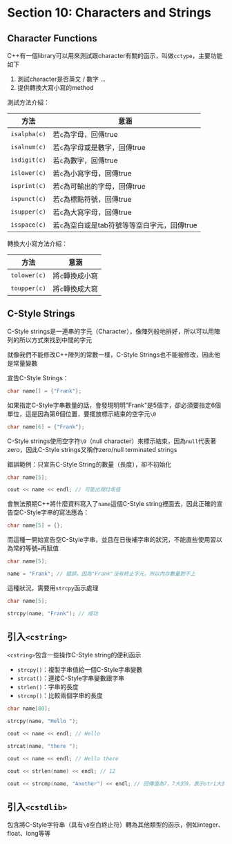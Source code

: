 # Section 10: Characters and Strings

## Character Functions

C++有一個library可以用來測試跟character有關的函示，叫做`cctype`，主要功能如下

1. 測試character是否英文 / 數字 ...
2. 提供轉換大寫小寫的method

測試方法介紹：

| 方法 | 意涵 |
| ----- | ----- |
| `isalpha(c)` | 若`c`為字母，回傳true|
| `isalnum(c)` | 若`c`為字母或是數字，回傳true|
| `isdigit(c)` | 若`c`為數字，回傳true|
| `islower(c)` | 若`c`為小寫字母，回傳true|
| `isprint(c)` | 若`c`為可輸出的字母，回傳true|
| `ispunct(c)` | 若`c`為標點符號，回傳true|
| `isupper(c)` | 若`c`為大寫字母，回傳true|
| `isspace(c)` | 若`c`為空白或是tab符號等等空白字元，回傳true|

轉換大小寫方法介紹：

| 方法 | 意涵 |
| ----- | ----- |
| `tolower(c)` | 將`c`轉換成小寫|
| `toupper(c)` | 將`c`轉換成大寫|

## C-Style Strings

C-Style strings是一連串的字元（Character），像陣列般地排好，所以可以用陣列的所以方式來找到中間的字元



就像我們不能修改C++陣列的常數一樣，C-Style Strings也不能被修改，因此他是常量變數

宣告C-Style Strings：

```cpp
char name[] = {"Frank"};
```

如果指定C-Style字串數量的話，會發現明明"Frank"是5個字，卻必須要指定6個單位，這是因為第6個位置，要擺放標示結束的空字元`\0`

```cpp
char name[6] = {"Frank"};
```

C-Style strings使用空字符`\0`（null character）來標示結束，因為`null`代表著zero，因此C-Style strings又稱作zero/null terminated strings

錯誤範例：只宣告C-Style String的數量（長度），卻不初始化

```cpp
char name[5];

cout << name << endl; // 可能出現垃圾值
```

會無法預期C++將什麼資料寫入了`name`這個C-Style string裡面去，因此正確的宣告空C-Style字串的寫法應為：

```cpp
char name[5] = {};
```

而這種一開始宣告空C-Style字串，並且在日後補字串的狀況，不能直些使用習以為常的等號`=`再賦值

```cpp
char name[5];

name = "Frank"; // 錯誤，因為"Frank"沒有終止字元，所以內存數量對不上
```

這種狀況，需要用`strcpy`函示處理

```cpp
char name[5];

strcpy(name, "Frank"); // 成功
```

## 引入`<cstring>`

`<cstring>`包含一些操作C-Style string的便利函示

- `strcpy()`：複製字串值給一個C-Style字串變數
- `strcat()`：連接C-Style字串變數跟字串
- `strlen()`：字串的長度
- `strcmp()`：比較兩個字串的長度

```cpp
char name[80];
    
strcpy(name, "Hello ");

cout << name << endl; // Hello

strcat(name, "there ");

cout << name << endl; // Hello there

cout << strlen(name) << endl; // 12

cout << strcmp(name, "Another") << endl; // 回傳值為7，7大於0，表示str1大於str2
```

## 引入`<cstdlib>`

包含將C-Style字符串（具有`\0`空白終止符）轉為其他類型的函示，例如integer、float、long等等














